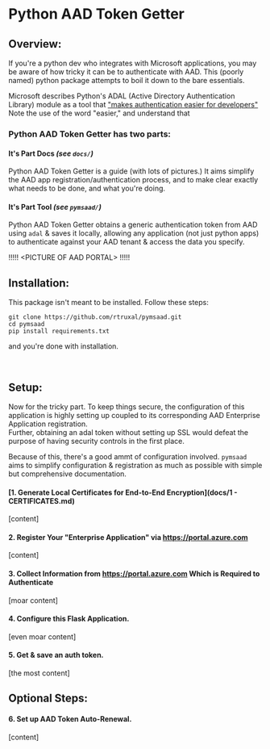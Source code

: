 Python AAD Token Getter
=======================
## Overview:
If you're a python dev who integrates with Microsoft applications, you may be aware of how tricky it can be to authenticate with AAD. 
This (poorly named) python package attempts to boil it down to the bare essentials.  

Microsoft describes Python's ADAL (Active Directory Authentication Library) module as a tool that ["makes authentication easier for developers"](https://docs.microsoft.com/en-us/azure/active-directory/develop/active-directory-authentication-libraries)
Note the use of the word "easier," and understand that 

### Python AAD Token Getter has two parts:
#### It's Part Docs _(see `docs/`)_
Python AAD Token Getter is a guide (with lots of pictures.) It aims simplify the AAD app registration/authentication process, and to make clear exactly what needs to be done, and what you're doing.
#### It's Part Tool _(see `pymsaad/`)_
Python AAD Token Getter obtains a generic authentication token from AAD using `adal` & saves it locally, allowing any application (not just python apps) to authenticate against your AAD tenant & access the data you specify. 


!!!!!
\<PICTURE OF AAD PORTAL\>
!!!!!
<br>
## Installation:

This package isn't meant to be installed. Follow these steps:
```
git clone https://github.com/rtruxal/pymsaad.git
cd pymsaad
pip install requirements.txt
```
and you're done with installation.

<br>

## Setup:
Now for the tricky part. To keep things secure, the configuration of this application is highly setting up coupled to its corresponding AAD Enterprise Application registration.  
Further, obtaining an adal token without setting up SSL would defeat the purpose of having security controls in the first place.  

Because of this, there's a good ammt of configuration involved. `pymsaad` aims to simplify configuration & registration as much as possible with simple but comprehensive documentation.

#### [1. Generate Local Certificates for End-to-End Encryption](docs/1 - CERTIFICATES.md) 
[content]

#### 2. Register Your "Enterprise Application" via https://portal.azure.com
[content]

#### 3. Collect Information from https://portal.azure.com Which is Required to Authenticate
[moar content]

#### 4. Configure this Flask Application.
[even moar content]

#### 5. Get & save an auth token.
[the most content]

## Optional Steps:
#### 6. Set up AAD Token Auto-Renewal.
[content]